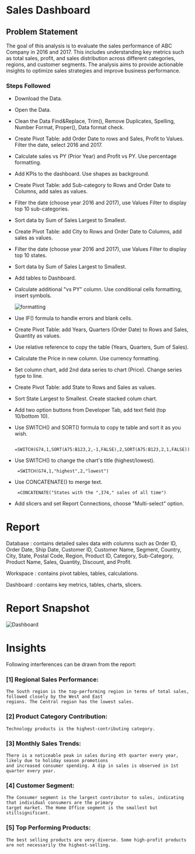 # Sales Dashboard

## Problem Statement 

The goal of this analysis is to evaluate the sales performance of ABC Company in 2016 and 2017. This includes understanding
key metrics such as total sales, profit, and sales distribution across different categories, regions, and customer segments. 
The analysis aims to provide actionable insights to optimize sales strategies and improve business performance.

### Steps Followed
 - Download the Data.
 - Open the Data.
 - Clean the Data Find&Replace, Trim(), Remove Duplicates, Spelling, Number Format, Proper(), Data format check.
 - Create Pivot Table: add Order Date to rows and Sales, Profit to Values. Filter the date, select 2016 and 2017.
 - Calculate sales vs PY (Prior Year) and Profit vs PY. Use percentage formatting.
 - Add KPIs to the dashboard. Use shapes as background.
 - Create Pivot Table: add Sub-category to Rows and Order Date to Columns, add sales as values.
 - Filter the date (choose year 2016 and 2017), use Values Filter to display top 10 sub-categories.
 - Sort data by Sum of Sales Largest to Smallest.
 - Create Pivot Table: add City to Rows and Order Date to Columns, add sales as values.
 - Filter the date (choose year 2016 and 2017), use Values Filter to display top 10 states.
 - Sort data by Sum of Sales Largest to Smallest.
 - Add tables to Dashboard.
 - Calculate additional "vs PY" column. Use conditional cells formatting, insert symbols.
   
   ![formatting](https://github.com/user-attachments/assets/5ee9ce3a-0ce4-44cd-ac4c-7a816d4930da)
   
 - Use IF() formula to handle errors and blank cells.
 - Create Pivot Table: add Years, Quarters (Order Date) to Rows and Sales, Quantity as values.
 - Use relative reference to copy the table (Years, Quarters, Sum of Sales).
 - Calculate the Price in new column. Use currency formatting.
 - Set column chart, add 2nd data series to chart (Price). Change series type to line.
 - Create Pivot Table: add State to Rows and Sales as values.
 - Sort State Largest to Smallest. Create stacked colum chart.
 - Add two option buttons from Developer Tab, add text field (top 10/bottom 10).
 - Use SWITCH() and SORT() formula to copy te table and sort it as you wish.

		=SWITCH(G74,1,SORT(A75:B123,2,-1,FALSE),2,SORT(A75:B123,2,1,FALSE))

 - Use SWITCH() to change the chart's title (highest/lowest).

		=SWITCH(G74,1,"highest",2,"lowest")

 - Use CONCATENATE() to merge text.

	    =CONCATENATE("States with the ",I74," sales of all time")

 - Add slicers and set Report Connections, choose "Multi-select" option. 
  

# Report

Database : contains detailed sales data with columns such as Order ID, Order Date, Ship Date, Customer ID, 
Customer Name, Segment, Country, City, State, Postal Code, Region, Product ID, Category, Sub-Category, Product Name, 
Sales, Quantity, Discount, and Profit.

Workspace : contains pivot tables, tables, calculations.

Dashboard : contains key metrics, tables, charts, slicers.

# Report Snapshot

![Dashboard](https://github.com/user-attachments/assets/69e9dacb-6395-490f-a5bd-8a0376f2d32c)

# Insights

Following interferences can be drawn from the report:

### [1] Regional Sales Performance:

	The South region is the top-performing region in terms of total sales, followed closely by the West and East 
	regions. The Central region has the lowest sales.

### [2] Product Category Contribution:

	Technology products is the highest-contributing category.

### [3] Monthly Sales Trends:

	There is a noticeable peak in sales during 4th quarter every year, likely due to holiday season promotions 
	and increased consumer spending. A dip in sales is observed in 1st quarter every year.

### [4] Customer Segment:
	
	The Consumer segment is the largest contributor to sales, indicating that individual consumers are the primary 
	target market. The Home Office segment is the smallest but stillsignificant.

### [5] Top Performing Products:

	The best selling products are very diverse. Some high-profit products are not necessarily the highest-selling.
